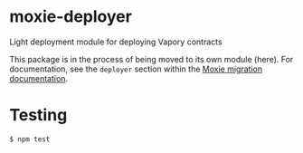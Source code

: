 # moxie-deployer
Light deployment module for deploying Vapory contracts

This package is in the process of being moved to its own module (here). For documentation, see the `deployer` section within the [Moxie migration documentation](http://moxie.vapory.co/docs/getting_started/migrations).

# Testing

```
$ npm test
```
